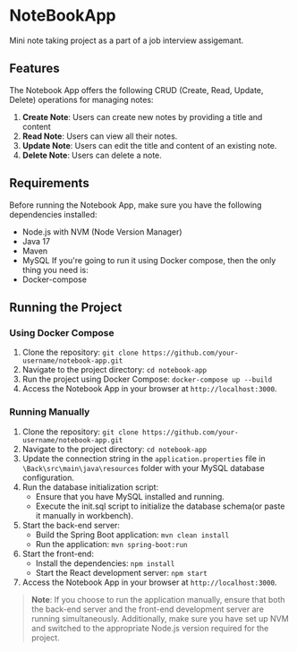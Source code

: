 # NoteBookApp
Mini note taking project as a part of a job interview assigemant.

## Features
The Notebook App offers the following CRUD (Create, Read, Update, Delete) operations for managing notes:

1. **Create Note**: Users can create new notes by providing a title and content
2. **Read Note**: Users can view all their notes.
3. **Update Note**: Users can edit the title and content  of an existing note.
4. **Delete Note**: Users can delete a note.

## Requirements
Before running the Notebook App, make sure you have the following dependencies installed:
- Node.js with NVM (Node Version Manager)
- Java 17
- Maven
- MySQL
If you're going to run it using Docker compose, then the only thing you need is:
- Docker-compose

## Running the Project

### Using Docker Compose
1. Clone the repository: `git clone https://github.com/your-username/notebook-app.git`
2. Navigate to the project directory: `cd notebook-app`
3. Run the project using Docker Compose: `docker-compose up --build`
4. Access the Notebook App in your browser at `http://localhost:3000`.

### Running Manually
1. Clone the repository: `git clone https://github.com/your-username/notebook-app.git`
2. Navigate to the project directory: `cd notebook-app`
3. Update the connection string in the `application.properties` file in `\Back\src\main\java\resources` folder with your MySQL database configuration.
4. Run the database initialization script:
   - Ensure that you have MySQL installed and running.
   - Execute the init.sql script to initialize the database schema(or paste it manually in workbench).
5. Start the back-end server:
   - Build the Spring Boot application: `mvn clean install`
   - Run the application: `mvn spring-boot:run`
6. Start the front-end:
   - Install the dependencies: `npm install`
   - Start the React development server: `npm start`
7. Access the Notebook App in your browser at `http://localhost:3000`.

> **Note**: If you choose to run the application manually, ensure that both the back-end server and the front-end development server are running simultaneously. Additionally, make sure you have set up NVM and switched to the appropriate Node.js version required for the project.

